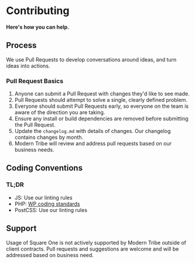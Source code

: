 # Contributing

**Here's how you can help.**

## Process

We use Pull Requests to develop conversations around ideas, and turn ideas into actions.

### Pull Request Basics

1. Anyone can submit a Pull Request with changes they'd like to see made.
2. Pull Requests should attempt to solve a single, clearly defined problem.
3. Everyone should submit Pull Requests early, so everyone on the team is aware of the direction you are taking.
4. Ensure any install or build dependencies are removed before submitting the Pull Request.
5. Update the `changelog.md` with details of changes. Our changelog contains changes by month.
6. Modern Tribe will review and address pull requests based on our business needs.

## Coding Conventions

### TL;DR

* JS: Use our linting rules
* PHP: [WP coding standards](https://make.wordpress.org/core/handbook/best-practices/coding-standards/php/)
* PostCSS: Use our linting rules

## Support

Usage of Square One is not actively supported by Modern Tribe outside of client contracts. Pull requests and suggestions are welcome and will be addressed based on business need.
